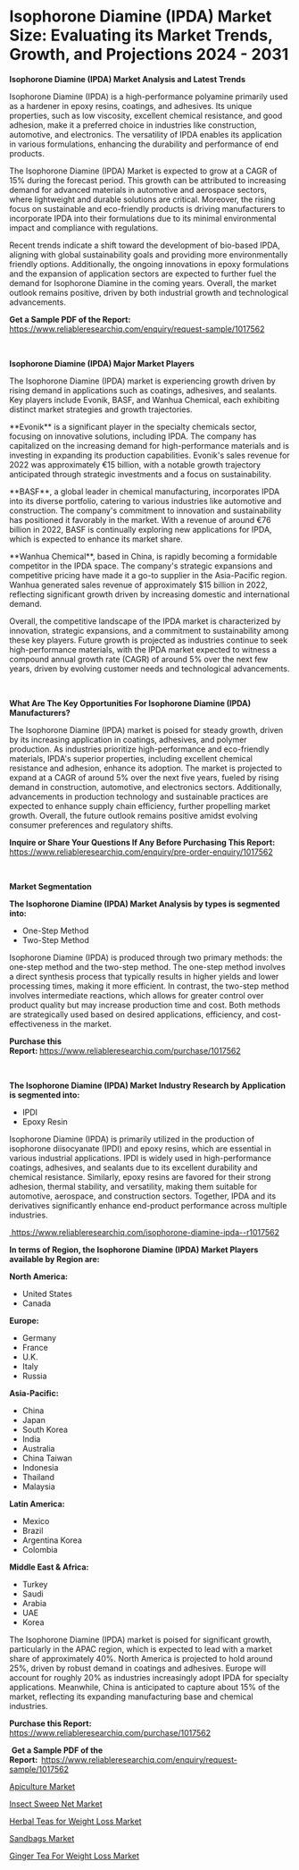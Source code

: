 <p><h1>Isophorone Diamine (IPDA) Market Size: Evaluating its Market Trends, Growth, and Projections 2024 - 2031</h1></p><p><strong>Isophorone Diamine (IPDA) Market Analysis and Latest Trends</strong></p>
<p><p>Isophorone Diamine (IPDA) is a high-performance polyamine primarily used as a hardener in epoxy resins, coatings, and adhesives. Its unique properties, such as low viscosity, excellent chemical resistance, and good adhesion, make it a preferred choice in industries like construction, automotive, and electronics. The versatility of IPDA enables its application in various formulations, enhancing the durability and performance of end products.</p><p>The Isophorone Diamine (IPDA) Market is expected to grow at a CAGR of 15% during the forecast period. This growth can be attributed to increasing demand for advanced materials in automotive and aerospace sectors, where lightweight and durable solutions are critical. Moreover, the rising focus on sustainable and eco-friendly products is driving manufacturers to incorporate IPDA into their formulations due to its minimal environmental impact and compliance with regulations.</p><p>Recent trends indicate a shift toward the development of bio-based IPDA, aligning with global sustainability goals and providing more environmentally friendly options. Additionally, the ongoing innovations in epoxy formulations and the expansion of application sectors are expected to further fuel the demand for Isophorone Diamine in the coming years. Overall, the market outlook remains positive, driven by both industrial growth and technological advancements.</p></p>
<p><strong>Get a Sample PDF of the Report:&nbsp;</strong> <a href="https://www.reliableresearchiq.com/enquiry/request-sample/1017562">https://www.reliableresearchiq.com/enquiry/request-sample/1017562</a></p>
<p>&nbsp;</p>
<p><strong>Isophorone Diamine (IPDA) Major Market Players</strong></p>
<p><p>The Isophorone Diamine (IPDA) market is experiencing growth driven by rising demand in applications such as coatings, adhesives, and sealants. Key players include Evonik, BASF, and Wanhua Chemical, each exhibiting distinct market strategies and growth trajectories.</p><p>**Evonik** is a significant player in the specialty chemicals sector, focusing on innovative solutions, including IPDA. The company has capitalized on the increasing demand for high-performance materials and is investing in expanding its production capabilities. Evonik's sales revenue for 2022 was approximately €15 billion, with a notable growth trajectory anticipated through strategic investments and a focus on sustainability.</p><p>**BASF**, a global leader in chemical manufacturing, incorporates IPDA into its diverse portfolio, catering to various industries like automotive and construction. The company's commitment to innovation and sustainability has positioned it favorably in the market. With a revenue of around €76 billion in 2022, BASF is continually exploring new applications for IPDA, which is expected to enhance its market share.</p><p>**Wanhua Chemical**, based in China, is rapidly becoming a formidable competitor in the IPDA space. The company's strategic expansions and competitive pricing have made it a go-to supplier in the Asia-Pacific region. Wanhua generated sales revenue of approximately $15 billion in 2022, reflecting significant growth driven by increasing domestic and international demand.</p><p>Overall, the competitive landscape of the IPDA market is characterized by innovation, strategic expansions, and a commitment to sustainability among these key players. Future growth is projected as industries continue to seek high-performance materials, with the IPDA market expected to witness a compound annual growth rate (CAGR) of around 5% over the next few years, driven by evolving customer needs and technological advancements.</p></p>
<p>&nbsp;</p>
<p><strong>What Are The Key Opportunities For Isophorone Diamine (IPDA) Manufacturers?</strong></p>
<p><p>The Isophorone Diamine (IPDA) market is poised for steady growth, driven by its increasing application in coatings, adhesives, and polymer production. As industries prioritize high-performance and eco-friendly materials, IPDA's superior properties, including excellent chemical resistance and adhesion, enhance its adoption. The market is projected to expand at a CAGR of around 5% over the next five years, fueled by rising demand in construction, automotive, and electronics sectors. Additionally, advancements in production technology and sustainable practices are expected to enhance supply chain efficiency, further propelling market growth. Overall, the future outlook remains positive amidst evolving consumer preferences and regulatory shifts.</p></p>
<p><strong>Inquire or Share Your Questions If Any Before Purchasing This Report:</strong> <a href="https://www.reliableresearchiq.com/enquiry/pre-order-enquiry/1017562">https://www.reliableresearchiq.com/enquiry/pre-order-enquiry/1017562</a></p>
<p>&nbsp;</p>
<p><strong>Market Segmentation</strong></p>
<p><strong>The Isophorone Diamine (IPDA) Market Analysis by types is segmented into:</strong></p>
<p><ul><li>One-Step Method</li><li>Two-Step Method</li></ul></p>
<p><p>Isophorone Diamine (IPDA) is produced through two primary methods: the one-step method and the two-step method. The one-step method involves a direct synthesis process that typically results in higher yields and lower processing times, making it more efficient. In contrast, the two-step method involves intermediate reactions, which allows for greater control over product quality but may increase production time and cost. Both methods are strategically used based on desired applications, efficiency, and cost-effectiveness in the market.</p></p>
<p><strong>Purchase this Report:&nbsp;</strong><a href="https://www.reliableresearchiq.com/purchase/1017562">https://www.reliableresearchiq.com/purchase/1017562</a></p>
<p>&nbsp;</p>
<p><strong>The Isophorone Diamine (IPDA) Market Industry Research by Application is segmented into:</strong></p>
<p><ul><li>IPDI</li><li>Epoxy Resin</li></ul></p>
<p><p>Isophorone Diamine (IPDA) is primarily utilized in the production of isophorone diisocyanate (IPDI) and epoxy resins, which are essential in various industrial applications. IPDI is widely used in high-performance coatings, adhesives, and sealants due to its excellent durability and chemical resistance. Similarly, epoxy resins are favored for their strong adhesion, thermal stability, and versatility, making them suitable for automotive, aerospace, and construction sectors. Together, IPDA and its derivatives significantly enhance end-product performance across multiple industries.</p></p>
<p><a href="https://www.reliableresearchiq.com/isophorone-diamine-ipda--r1017562">&nbsp;https://www.reliableresearchiq.com/isophorone-diamine-ipda--r1017562</a></p>
<p><strong>In terms of Region, the Isophorone Diamine (IPDA) Market Players available by Region are:</strong></p>
<p>
    <p> <strong> North America: </strong>
        <ul>
            <li>United States</li>
            <li>Canada</li>
        </ul>
        </p> 
    <p> <strong> Europe: </strong>
        <ul>
            <li>Germany</li>
            <li>France</li>
            <li>U.K.</li>
            <li>Italy</li>
            <li>Russia</li>
        </ul>
        </p> 
    <p> <strong> Asia-Pacific: </strong>
        <ul>
            <li>China</li>
            <li>Japan</li>
            <li>South Korea</li>
            <li>India</li>
            <li>Australia</li>
            <li>China Taiwan</li>
            <li>Indonesia</li>
            <li>Thailand</li>
            <li>Malaysia</li>
        </ul>
        </p> 
    <p> <strong> Latin America: </strong>
        <ul>
            <li>Mexico</li>
            <li>Brazil</li>
            <li>Argentina Korea</li>
            <li>Colombia</li>
        </ul>
        </p> 
    <p> <strong> Middle East & Africa: </strong>
        <ul>
            <li>Turkey</li>
            <li>Saudi</li>
            <li>Arabia</li>
            <li>UAE</li>
            <li>Korea</li>
        </ul>
    </p>
    </p>
<p><p>The Isophorone Diamine (IPDA) market is poised for significant growth, particularly in the APAC region, which is expected to lead with a market share of approximately 40%. North America is projected to hold around 25%, driven by robust demand in coatings and adhesives. Europe will account for roughly 20% as industries increasingly adopt IPDA for specialty applications. Meanwhile, China is anticipated to capture about 15% of the market, reflecting its expanding manufacturing base and chemical industries.</p></p>
<p><strong>Purchase this Report: </strong><a href="https://www.reliableresearchiq.com/purchase/1017562">https://www.reliableresearchiq.com/purchase/1017562</a></p>
<p>&nbsp;<strong>Get a Sample PDF of the Report:&nbsp;&nbsp;</strong><a href="https://www.reliableresearchiq.com/enquiry/request-sample/1017562">https://www.reliableresearchiq.com/enquiry/request-sample/1017562</a></p>
<p><strong></strong></p>
<p><p><a href="https://www.linkedin.com/pulse/apiculture-market-insights-product-type-application-trends-qj6ve?trackingId=mMF2FzsLQT%2BHzGqASFOzhg%3D%3D">Apiculture Market</a></p><p><a href="https://www.linkedin.com/pulse/insect-sweep-net-market-global-regional-analysis-focus-uhhne?trackingId=FfPc7JxOQo6P82TaLe7DBw%3D%3D">Insect Sweep Net Market</a></p><p><a href="https://medium.com/@tracey.skinner9085/the-herbal-teas-for-weight-loss-market-is-experiencing-higher-than-anticipated-demand-compared-4a2e839b80bf">Herbal Teas for Weight Loss Market</a></p><p><a href="https://issuu.com/reportprime-2/docs/sandbags-market-size-2030.pptx_a2d9bd16ddb57c">Sandbags Market</a></p><p><a href="https://medium.com/@tracey.skinner9085/the-ginger-tea-for-weight-loss-market-research-report-provides-an-in-depth-and-up-to-date-ba6983af078a">Ginger Tea For Weight Loss Market</a></p></p>